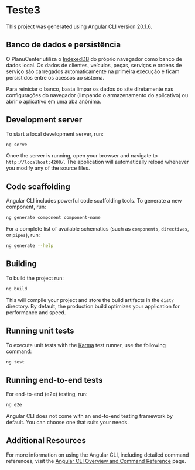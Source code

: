 # Teste3

This project was generated using [Angular CLI](https://github.com/angular/angular-cli) version 20.1.6.

## Banco de dados e persistência

O PlanuCenter utiliza o [IndexedDB](https://developer.mozilla.org/pt-BR/docs/Web/API/IndexedDB_API) do próprio navegador como banco de dados local. Os dados de clientes, veículos, peças, serviços e ordens de serviço são carregados automaticamente na primeira execução e ficam persistidos entre os acessos ao sistema.

Para reiniciar o banco, basta limpar os dados do site diretamente nas configurações do navegador (limpando o armazenamento do aplicativo) ou abrir o aplicativo em uma aba anônima.

## Development server

To start a local development server, run:

```bash
ng serve
```

Once the server is running, open your browser and navigate to `http://localhost:4200/`. The application will automatically reload whenever you modify any of the source files.

## Code scaffolding

Angular CLI includes powerful code scaffolding tools. To generate a new component, run:

```bash
ng generate component component-name
```

For a complete list of available schematics (such as `components`, `directives`, or `pipes`), run:

```bash
ng generate --help
```

## Building

To build the project run:

```bash
ng build
```

This will compile your project and store the build artifacts in the `dist/` directory. By default, the production build optimizes your application for performance and speed.

## Running unit tests

To execute unit tests with the [Karma](https://karma-runner.github.io) test runner, use the following command:

```bash
ng test
```

## Running end-to-end tests

For end-to-end (e2e) testing, run:

```bash
ng e2e
```

Angular CLI does not come with an end-to-end testing framework by default. You can choose one that suits your needs.

## Additional Resources

For more information on using the Angular CLI, including detailed command references, visit the [Angular CLI Overview and Command Reference](https://angular.dev/tools/cli) page.
